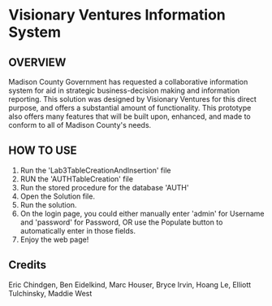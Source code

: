 # Visionary Ventures Information System

## OVERVIEW
Madison County Government has requested a collaborative information system for aid in strategic business-decision making and information reporting.
This solution was designed by Visionary Ventures for this direct purpose, and offers a substantial amount of functionality. This prototype also offers many features that will be built upon, enhanced, and made to conform to all of Madison County's needs.

## HOW TO USE
  1. Run the 'Lab3TableCreationAndInsertion' file
  2. RUN the 'AUTHTableCreation' file
  3. Run the stored procedure for the database 'AUTH'
  4. Open the Solution file.
  5. Run the solution.
  6. On the login page, you could either manually enter 'admin' for Username and 'password' for Password,
   OR use the Populate button to automatically enter in those fields.
  7. Enjoy the web page!

## Credits
Eric Chindgen, Ben Eidelkind, Marc Houser, Bryce Irvin, Hoang Le, Elliott Tulchinsky, Maddie West
